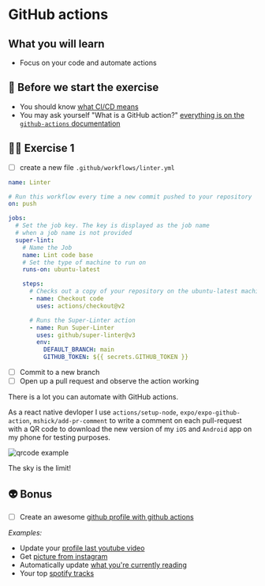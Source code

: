 # GitHub actions

## What you will learn

- Focus on your code and automate actions

## 👾 Before we start the exercise

- You should know [what CI/CD means](https://en.wikipedia.org/wiki/CI/CD)
- You may ask yourself "What is a GitHub action?" [everything is on the `github-actions` documentation](https://help.github.com/en/articles/workflow-syntax-for-github-actions)

## 👨‍🚀 Exercise 1

- [ ] create a new file `.github/workflows/linter.yml`

```yml
name: Linter

# Run this workflow every time a new commit pushed to your repository
on: push

jobs:
  # Set the job key. The key is displayed as the job name
  # when a job name is not provided
  super-lint:
    # Name the Job
    name: Lint code base
    # Set the type of machine to run on
    runs-on: ubuntu-latest

    steps:
      # Checks out a copy of your repository on the ubuntu-latest machine
      - name: Checkout code
        uses: actions/checkout@v2

      # Runs the Super-Linter action
      - name: Run Super-Linter
        uses: github/super-linter@v3
        env:
          DEFAULT_BRANCH: main
          GITHUB_TOKEN: ${{ secrets.GITHUB_TOKEN }}
```

- [ ] Commit to a new branch
- [ ] Open up a pull request and observe the action working

There is a lot you can automate with GitHub actions.

As a react native devloper I use `actions/setup-node`, `expo/expo-github-action`, `mshick/add-pr-comment` to write a comment on each pull-request with a QR code to download the new version of my `iOS` and `Android` app on my phone for testing purposes.

![qrcode example](qr-code.png)

The sky is the limit!

## 👽 Bonus

- [ ] Create an awesome [github profile with github actions](https://github.com/marketplace?category=&type=actions&verification=&query=profile+readme)

_Examples:_

- Update your [profile last youtube video](https://github.com/flexbox/flexbox)
- Get [picture from instagram](https://github.com/katydecorah/instagram-rss-action)
- Automatically update [what you're currently reading](https://github.com/marketplace/actions/goodreads-profile-workflow)
- Your top [spotify tracks](https://github.com/izayl/spotify-box)